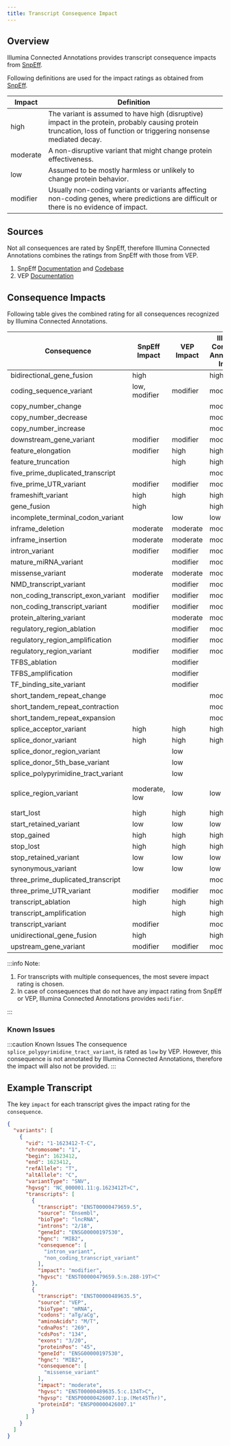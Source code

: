 ```yaml
---
title: Transcript Consequence Impact
---
```


## Overview

Illumina Connected Annotations provides transcript consequence impacts from [SnpEff](https://pcingola.github.io/SnpEff).

Following definitions are used for the impact ratings as obtained from [SnpEff](https://github.com/pcingola/SnpEff/blob/master/src/docs/se_inputoutput.md#impact-prediction).

| Impact   | Definition                                                                                                                                                           |
|----------|----------------------------------------------------------------------------------------------------------------------------------------------------------------------|
| high     | The variant is assumed to have high (disruptive) impact in the protein, probably causing protein truncation, loss of function or triggering nonsense mediated decay. |
| moderate | A non-disruptive variant that might change protein effectiveness.                                                                                                    |
| low      | Assumed to be mostly harmless or unlikely to change protein behavior.                                                                                                |
| modifier | Usually non-coding variants or variants affecting non-coding genes, where predictions are difficult or there is no evidence of impact.                               |

## Sources
Not all consequences are rated by SnpEff, therefore Illumina Connected Annotations combines the ratings from SnpEff with those from VEP.
1. SnpEff [Documentation](https://pcingola.github.io/SnpEff/se_inputoutput/) and [Codebase](https://github.com/pcingola/SnpEff/blob/001b947893b616e3af082e6c565e253eef59db98/src/main/java/org/snpeff/snpEffect/EffectType.java#L54)
2. VEP [Documentation](https://useast.ensembl.org/info/genome/variation/prediction/predicted_data.html)

## Consequence Impacts
Following table gives the combined rating for all consequences recognized by Illumina Connected Annotations.


| Consequence                        | SnpEff Impact | VEP Impact | Illumina Connected Annotations Impact | Comment                               | 
|------------------------------------|---------------|------------|----------------|---------------------------------------|
| bidirectional_gene_fusion          | high          |            | high           | SnpEff                                |
| coding_sequence_variant            | low, modifier | modifier   | modifier       | Based on CDS                          |
| copy_number_change                 |               |            | modifier       |                                       |
| copy_number_decrease               |               |            | modifier       |                                       |
| copy_number_increase               |               |            | modifier       |                                       |
| downstream_gene_variant            | modifier      | modifier   | modifier       | SnpEff + VEP                          |
| feature_elongation                 | modifier      | high       | high           | VEP                                   |
| feature_truncation                 |               | high       | high           | VEP                                   |
| five_prime_duplicated_transcript   |               |            | modifier       |                                       |
| five_prime_UTR_variant             | modifier      | modifier   | modifier       | SnpEff + VEP                          |
| frameshift_variant                 | high          | high       | high           | SnpEff + VEP                          |
| gene_fusion                        | high          |            | high           | SnpEff                                |
| incomplete_terminal_codon_variant  |               | low        | low            | VEP                                   |
| inframe_deletion                   | moderate      | moderate   | moderate       | SnpEff + VEP                          |
| inframe_insertion                  | moderate      | moderate   | moderate       | SnpEff + VEP                          |
| intron_variant                     | modifier      | modifier   | modifier       | SnpEff + VEP                          |
| mature_miRNA_variant               |               | modifier   | modifier       | VEP                                   |
| missense_variant                   | moderate      | moderate   | moderate       | SnpEff + VEP                          |
| NMD_transcript_variant             |               | modifier   | modifier       | VEP                                   |
| non_coding_transcript_exon_variant | modifier      | modifier   | modifier       | SnpEff + VEP                          |
| non_coding_transcript_variant      | modifier      | modifier   | modifier       | SnpEff + VEP                          |
| protein_altering_variant           |               | moderate   | moderate       | VEP                                   |
| regulatory_region_ablation         |               | modifier   | modifier       | VEP                                   |
| regulatory_region_amplification    |               | modifier   | modifier       | VEP                                   |
| regulatory_region_variant          | modifier      | modifier   | modifier       | SnpEff + VEP                          |
| TFBS_ablation         |               | modifier   |        | VEP                                   |
| TFBS_amplification         |               | modifier   |        | VEP                                   |
| TF_binding_site_variant         |               | modifier   |        | VEP                                   |
| short_tandem_repeat_change         |               |            | modifier       |                                       |
| short_tandem_repeat_contraction    |               |            | modifier       |                                       |
| short_tandem_repeat_expansion      |               |            | modifier       |                                       |
| splice_acceptor_variant            | high          | high       | high           | SnpEff + VEP                          |
| splice_donor_variant               | high          | high       | high           | SnpEff + VEP                          |
| splice_donor_region_variant           |           | low       |            |                          |
| splice_donor_5th_base_variant           |           | low       |            |                          |
| splice_polypyrimidine_tract_variant           |           | low       |            |                          |
| splice_region_variant              | moderate, low | low        | low            | Based on SPLICE_SITE_REGION in SnpEff |
| start_lost                         | high          | high       | high           | SnpEff + VEP                          |
| start_retained_variant             | low           | low        | low            | SnpEff + VEP                          |
| stop_gained                        | high          | high       | high           | SnpEff + VEP                          |
| stop_lost                          | high          | high       | high           | SnpEff + VEP                          |
| stop_retained_variant              | low           | low        | low            | SnpEff + VEP                          |
| synonymous_variant                 | low           | low        | low            | SnpEff + VEP                          |
| three_prime_duplicated_transcript  |               |            | modifier       |                                       |
| three_prime_UTR_variant            | modifier      | modifier   | modifier       | SnpEff + VEP                          |
| transcript_ablation                | high          | high       | high           | SnpEff + VEP                          |
| transcript_amplification           |               | high       | high           | VEP                                   |
| transcript_variant                 | modifier      |            | modifier       | SnpEff                                |
| unidirectional_gene_fusion         | high          |            | high           | SnpEff                                |
| upstream_gene_variant              | modifier      | modifier   | modifier       | SnpEff + VEP                          |


:::info Note: 
1. For transcripts with multiple consequences, the most severe impact rating is chosen.
2. In case of consequences that do not have any impact rating from SnpEff or VEP, Illumina Connected Annotations provides `modifier`.

:::

### Known Issues

:::caution Known Issues
The consequence `splice_polypyrimidine_tract_variant`, is rated as `low` by VEP. 
However, this consequence is not annotated by Illumina Connected Annotations, therefore the impact will also not be provided.
:::

## Example Transcript
The key `impact` for each transcript gives the impact rating for the `consequence`.

```json {20-24}
{
  "variants": [
    {
      "vid": "1-1623412-T-C",
      "chromosome": "1",
      "begin": 1623412,
      "end": 1623412,
      "refAllele": "T",
      "altAllele": "C",
      "variantType": "SNV",
      "hgvsg": "NC_000001.11:g.1623412T>C",
      "transcripts": [
        {
          "transcript": "ENST00000479659.5",
          "source": "Ensembl",
          "bioType": "lncRNA",
          "introns": "2/18",
          "geneId": "ENSG00000197530",
          "hgnc": "MIB2",
          "consequence": [
            "intron_variant",
            "non_coding_transcript_variant"
          ],
          "impact": "modifier",
          "hgvsc": "ENST00000479659.5:n.288-19T>C"
        },
        {
          "transcript": "ENST00000489635.5",
          "source": "VEP",
          "bioType": "mRNA",
          "codons": "aTg/aCg",
          "aminoAcids": "M/T",
          "cdnaPos": "269",
          "cdsPos": "134",
          "exons": "3/20",
          "proteinPos": "45",
          "geneId": "ENSG00000197530",
          "hgnc": "MIB2",
          "consequence": [
            "missense_variant"
          ],
          "impact": "moderate",
          "hgvsc": "ENST00000489635.5:c.134T>C",
          "hgvsp": "ENSP00000426007.1:p.(Met45Thr)",
          "proteinId": "ENSP00000426007.1"
        }
      ]
    }
  ]
}
```